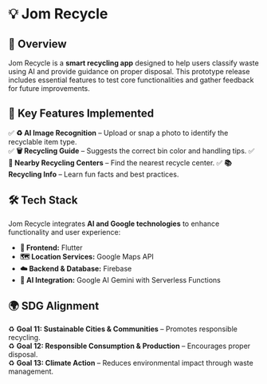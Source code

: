 # 💡 Jom Recycle

## 🌱 Overview  
Jom Recycle is a **smart recycling app** designed to help users classify waste using AI and provide guidance on proper disposal. This prototype release includes essential features to test core functionalities and gather feedback for future improvements.  

## 🔹 Key Features Implemented  
✅ **♻️ AI Image Recognition** – Upload or snap a photo to identify the recyclable item type.  
✅ **🗑️ Recycling Guide** – Suggests the correct bin color and handling tips.
✅ **📍 Nearby Recycling Centers** – Find the nearest recycle center.
✅ **📚 Recycling Info** – Learn fun facts and best practices.

## 🛠️ Tech Stack  
Jom Recycle integrates **AI and Google technologies** to enhance functionality and user experience:  

- **📱 Frontend:** Flutter  
- **🗺️ Location Services:** Google Maps API  
- **☁️ Backend & Database:** Firebase  
- **🤖 AI Integration:** Google AI Gemini with Serverless Functions 

## 🌍 SDG Alignment  
♻️ **Goal 11: Sustainable Cities & Communities** – Promotes responsible recycling.  
♻️ **Goal 12: Responsible Consumption & Production** – Encourages proper disposal.  
♻️ **Goal 13: Climate Action** – Reduces environmental impact through waste management.  

